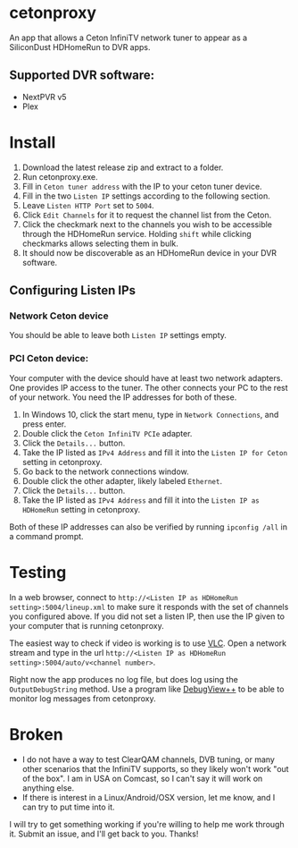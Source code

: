 # cetonproxy
An app that allows a Ceton InfiniTV network tuner to appear as a SiliconDust HDHomeRun to DVR apps.

## Supported DVR software:
- NextPVR v5
- Plex

# Install

1. Download the latest release zip and extract to a folder.
2. Run cetonproxy.exe.
3. Fill in `Ceton tuner address` with the IP to your ceton tuner device.
4. Fill in the two `Listen IP` settings according to the following section.
5. Leave `Listen HTTP Port` set to `5004`.
6. Click `Edit Channels` for it to request the channel list from the Ceton.
7. Click the checkmark next to the channels you wish to be accessible through the HDHomeRun service.  Holding `shift` while clicking checkmarks allows selecting them in bulk.
8. It should now be discoverable as an HDHomeRun device in your DVR software.  

## Configuring Listen IPs
### Network Ceton device
You should be able to leave both `Listen IP` settings empty.  
### PCI Ceton device:
Your computer with the device should have at least two network adapters.  One provides IP access to the tuner.  The other connects your PC to the rest of your network.  You need the IP addresses for both of these.  
1.  In Windows 10, click the start menu, type in `Network Connections`, and press enter.
2.  Double click the `Ceton InfiniTV PCIe` adapter.
3.  Click the `Details...` button.
4.  Take the IP listed as `IPv4 Address` and fill it into the `Listen IP for Ceton` setting in cetonproxy.
5.  Go back to the network connections window.
6.  Double click the other adapter, likely labeled `Ethernet`.
7.  Click the `Details...` button.
8.  Take the IP listed as `IPv4 Address` and fill it into the `Listen IP as HDHomeRun` setting in cetonproxy.

Both of these IP addresses can also be verified by running `ipconfig /all` in a command prompt. 

# Testing
In a web browser, connect to `http://<Listen IP as HDHomeRun setting>:5004/lineup.xml` to make sure it responds with the set of channels you configured above.  If you did not set a listen IP, then use the IP given to your computer that is running cetonproxy.

The easiest way to check if video is working is to use [VLC](https://www.videolan.org/index.html).  Open a network stream and type in the url `http://<Listen IP as HDHomeRun setting>:5004/auto/v<channel number>`.

Right now the app produces no log file, but does log using the `OutputDebugString` method.  Use a program like [DebugView++](https://github.com/CobaltFusion/DebugViewPP/releases) to be able to monitor log messages from cetonproxy.

# Broken
- I do not have a way to test ClearQAM channels, DVB tuning, or many other scenarios that the InfiniTV supports, so they likely won't work "out of the box".  I am in USA on Comcast, so I can't say it will work on anything else.
- If there is interest in a Linux/Android/OSX version, let me know, and I can try to put time into it.

I will try to get something working if you're willing to help me work through it.  Submit an issue, and I'll get back to you.  Thanks!
